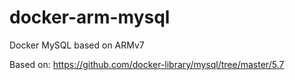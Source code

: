 # docker-arm-mysql
Docker MySQL based on ARMv7

Based on: https://github.com/docker-library/mysql/tree/master/5.7
